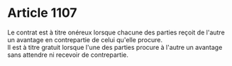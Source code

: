 # Article 1107

Le contrat est à titre onéreux lorsque chacune des parties reçoit de l'autre un avantage en contrepartie de celui qu'elle procure.\
Il est à titre gratuit lorsque l'une des parties procure à l'autre un avantage sans attendre ni recevoir de contrepartie.
